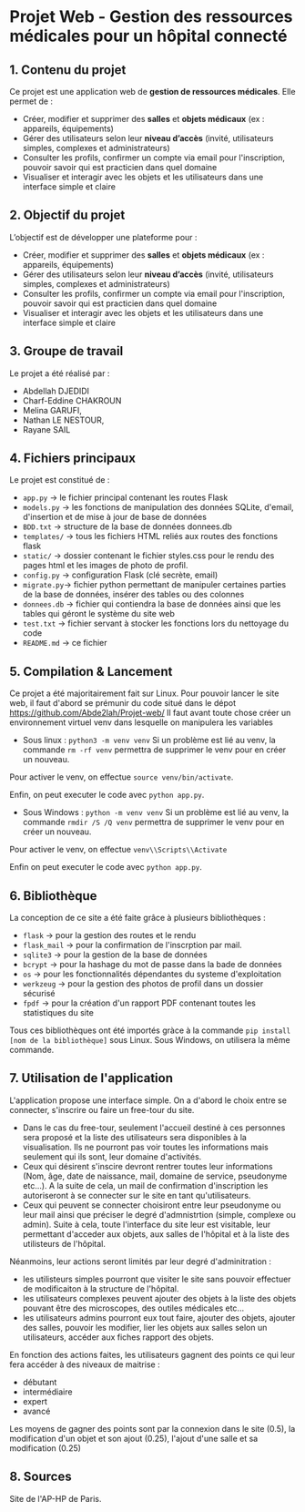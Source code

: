 # Projet Web - Gestion des ressources médicales pour un hôpital connecté

## 1.  Contenu du projet

Ce projet est une application web de **gestion de ressources médicales**. Elle permet de :

- Créer, modifier et supprimer des **salles** et **objets médicaux** (ex : appareils, équipements)
- Gérer des utilisateurs selon leur **niveau d’accès** (invité, utilisateurs simples, complexes et administrateurs)
- Consulter les profils, confirmer un compte via email pour l'inscription, pouvoir savoir qui est practicien dans quel domaine
- Visualiser et interagir avec les objets et les utilisateurs dans une interface simple et claire

## 2.  Objectif du projet

L’objectif est de développer une plateforme pour :

- Créer, modifier et supprimer des **salles** et **objets médicaux** (ex : appareils, équipements)
- Gérer des utilisateurs selon leur **niveau d’accès** (invité, utilisateurs simples, complexes et administrateurs)
- Consulter les profils, confirmer un compte via email pour l'inscription, pouvoir savoir qui est practicien dans quel domaine
- Visualiser et interagir avec les objets et les utilisateurs dans une interface simple et claire


## 3.  Groupe de travail

Le projet a été réalisé par :

- Abdellah DJEDIDI
- Charf-Eddine CHAKROUN 
- Melina GARUFI, 
- Nathan LE NESTOUR,
- Rayane SAIL

## 4.  Fichiers principaux

Le projet est constitué de : 
- `app.py` → le fichier principal contenant les routes Flask 
- `models.py` → les fonctions de manipulation des données SQLite, d'email, d'insertion et de mise à jour de base de données
- `BDD.txt` → structure de la base de données donnees.db
- `templates/` → tous les fichiers HTML reliés aux routes des fonctions flask
- `static/` → dossier contenant le fichier styles.css pour le rendu des pages html et les images de photo de profil.
- `config.py` → configuration Flask (clé secrète, email)
- `migrate.py`→ fichier python permettant de manipuler certaines parties de la base de données, insérer des tables ou des colonnes
- `donnees.db` → fichier qui contiendra la base de données ainsi que les tables qui géront le système du site web   
- `test.txt` → fichier servant à stocker les fonctions lors du nettoyage du code
- `README.md` → ce fichier

## 5.  Compilation & Lancement

Ce projet a été majoritairement fait sur Linux. Pour pouvoir lancer le site web, il faut d'abord se prémunir du code situé dans le dépot https://github.com/Abde2lah/Projet-web/
Il faut avant toute chose créer un environnement virtuel venv dans lesquelle on manipulera les variables

- Sous linux : `python3 -m venv venv` 
Si un problème est lié au venv, la commande `rm -rf venv` permettra de supprimer le venv pour en créer un nouveau.

Pour activer le venv, on effectue `source venv/bin/activate`.

Enfin, on peut executer le code avec `python app.py`.

- Sous Windows : `python -m venv venv`
Si un problème est lié au venv, la commande `rmdir /S /Q venv` permettra de supprimer le venv pour en créer un nouveau.

Pour activer le venv, on effectue `venv\\Scripts\\Activate`

Enfin on peut executer le code avec `python app.py`.


## 6. Bibliothèque

La conception de ce site a été faite grâce à plusieurs bibliothèques : 
- `flask` → pour la gestion des routes et le rendu 
- `flask_mail` → pour la confirmation de l'inscrption par mail.
- `sqlite3` →  pour la gestion de la base de données
- `bcrypt` → pour la hashage du mot de passe dans la bade de données
- `os` → pour les fonctionnalités dépendantes du systeme d'exploitation
- `werkzeug` → pour la gestion des photos de profil dans un dossier sécurisé
- `fpdf` →  pour la création d'un rapport PDF contenant toutes les statistiques du site

Tous ces bibliothèques ont été importés gràce à la commande `pip install [nom de la bibliothèque]` sous Linux.
Sous Windows, on utilisera la même commande.


## 7. Utilisation de l'application

L'application propose une interface simple. On a d'abord le choix entre se connecter, s'inscrire ou faire un free-tour du site. 
- Dans le cas du free-tour, seulement l'accueil destiné à ces personnes sera proposé et la liste des utilisateurs sera disponibles à la visualisation. Ils ne pourront pas voir toutes les informations mais seulement qui ils sont, leur domaine d'activités.
- Ceux qui désirent s'inscire devront rentrer toutes leur informations (Nom, âge, date de naissance, mail, domaine de service, pseudonyme etc...). A la suite de cela, un mail de confirmation d'inscription les autoriseront à se connecter sur le site en tant qu'utilisateurs.
- Ceux qui peuvent se connecter choisiront entre leur pseudonyme ou leur mail ainsi que préciser le degré d'admnistrtion (simple, complexe ou admin). Suite à cela, toute l'interface du site leur est visitable, leur permettant d'acceder aux objets, aux salles de l'hôpital et à la liste des utilisteurs de l'hôpital.

Néanmoins, leur actions seront limités par leur degré d'adminitration : 
- les utilisteurs simples pourront que visiter le site sans pouvoir effectuer de modificaiton à la structure de l'hôpital.
- les utilisateurs complexes peuvent ajouter des objets à la liste des objets pouvant être des microscopes, des outiles médicales etc...
- les utilisateurs admins pourront eux tout faire, ajouter des objets, ajouter des salles, pouvoir les modifier, lier les objets aux salles selon un utilisateurs, accéder aux fiches rapport des objets.

En fonction des actions faites, les utilisateurs gagnent des points ce qui leur fera accéder à des niveaux de maitrise : 
- débutant
- intermédiaire
- expert
- avancé 

Les moyens de gagner des points sont par la connexion dans le site (0.5), la modification d'un objet et son ajout (0.25), l'ajout d'une salle et sa modification (0.25)

## 8. Sources

Site de l'AP-HP de Paris.

